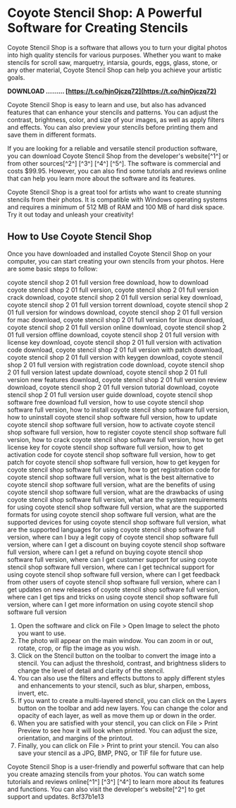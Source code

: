 
 
# Coyote Stencil Shop: A Powerful Software for Creating Stencils
 
Coyote Stencil Shop is a software that allows you to turn your digital photos into high quality stencils for various purposes. Whether you want to make stencils for scroll saw, marquetry, intarsia, gourds, eggs, glass, stone, or any other material, Coyote Stencil Shop can help you achieve your artistic goals.
 
**DOWNLOAD ……… [https://t.co/hjnOjczq72](https://t.co/hjnOjczq72)**


 
Coyote Stencil Shop is easy to learn and use, but also has advanced features that can enhance your stencils and patterns. You can adjust the contrast, brightness, color, and size of your images, as well as apply filters and effects. You can also preview your stencils before printing them and save them in different formats.
 
If you are looking for a reliable and versatile stencil production software, you can download Coyote Stencil Shop from the developer's website[^1^] or from other sources[^2^] [^3^] [^4^] [^5^]. The software is commercial and costs $99.95. However, you can also find some tutorials and reviews online that can help you learn more about the software and its features.
 
Coyote Stencil Shop is a great tool for artists who want to create stunning stencils from their photos. It is compatible with Windows operating systems and requires a minimum of 512 MB of RAM and 100 MB of hard disk space. Try it out today and unleash your creativity!

## How to Use Coyote Stencil Shop
 
Once you have downloaded and installed Coyote Stencil Shop on your computer, you can start creating your own stencils from your photos. Here are some basic steps to follow:
 
coyote stencil shop 2 01 full version free download,  how to download coyote stencil shop 2 01 full version,  coyote stencil shop 2 01 full version crack download,  coyote stencil shop 2 01 full version serial key download,  coyote stencil shop 2 01 full version torrent download,  coyote stencil shop 2 01 full version for windows download,  coyote stencil shop 2 01 full version for mac download,  coyote stencil shop 2 01 full version for linux download,  coyote stencil shop 2 01 full version online download,  coyote stencil shop 2 01 full version offline download,  coyote stencil shop 2 01 full version with license key download,  coyote stencil shop 2 01 full version with activation code download,  coyote stencil shop 2 01 full version with patch download,  coyote stencil shop 2 01 full version with keygen download,  coyote stencil shop 2 01 full version with registration code download,  coyote stencil shop 2 01 full version latest update download,  coyote stencil shop 2 01 full version new features download,  coyote stencil shop 2 01 full version review download,  coyote stencil shop 2 01 full version tutorial download,  coyote stencil shop 2 01 full version user guide download,  coyote stencil shop software free download full version,  how to use coyote stencil shop software full version,  how to install coyote stencil shop software full version,  how to uninstall coyote stencil shop software full version,  how to update coyote stencil shop software full version,  how to activate coyote stencil shop software full version,  how to register coyote stencil shop software full version,  how to crack coyote stencil shop software full version,  how to get license key for coyote stencil shop software full version,  how to get activation code for coyote stencil shop software full version,  how to get patch for coyote stencil shop software full version,  how to get keygen for coyote stencil shop software full version,  how to get registration code for coyote stencil shop software full version,  what is the best alternative to coyote stencil shop software full version,  what are the benefits of using coyote stencil shop software full version,  what are the drawbacks of using coyote stencil shop software full version,  what are the system requirements for using coyote stencil shop software full version,  what are the supported formats for using coyote stencil shop software full version,  what are the supported devices for using coyote stencil shop software full version,  what are the supported languages for using coyote stencil shop software full version,  where can I buy a legit copy of coyote stencil shop software full version,  where can I get a discount on buying coyote stencil shop software full version,  where can I get a refund on buying coyote stencil shop software full version,  where can I get customer support for using coyote stencil shop software full version,  where can I get technical support for using coyote stencil shop software full version,  where can I get feedback from other users of coyote stencil shop software full version,  where can I get updates on new releases of coyote stencil shop software full version,  where can I get tips and tricks on using coyote stencil shop software full version,  where can I get more information on using coyote stencil shop software full version
 
1. Open the software and click on File > Open Image to select the photo you want to use.
2. The photo will appear on the main window. You can zoom in or out, rotate, crop, or flip the image as you wish.
3. Click on the Stencil button on the toolbar to convert the image into a stencil. You can adjust the threshold, contrast, and brightness sliders to change the level of detail and clarity of the stencil.
4. You can also use the filters and effects buttons to apply different styles and enhancements to your stencil, such as blur, sharpen, emboss, invert, etc.
5. If you want to create a multi-layered stencil, you can click on the Layers button on the toolbar and add new layers. You can change the color and opacity of each layer, as well as move them up or down in the order.
6. When you are satisfied with your stencil, you can click on File > Print Preview to see how it will look when printed. You can adjust the size, orientation, and margins of the printout.
7. Finally, you can click on File > Print to print your stencil. You can also save your stencil as a JPG, BMP, PNG, or TIF file for future use.

Coyote Stencil Shop is a user-friendly and powerful software that can help you create amazing stencils from your photos. You can watch some tutorials and reviews online[^1^] [^3^] [^4^] to learn more about its features and functions. You can also visit the developer's website[^2^] to get support and updates.
 8cf37b1e13
 
